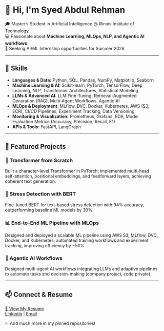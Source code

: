 # 👋 Hi, I'm Syed Abdul Rehman

🎓 Master’s Student in Artificial Intelligence @ Illinois Institute of Technology  
💻 Passionate about **Machine Learning, MLOps, NLP, and Agentic AI workflows**  
🚀 Seeking AI/ML Internship opportunities for Summer 2026  

---

## 🔑 Skills

- **Languages & Data:** Python, SQL, Pandas, NumPy, Matplotlib, Seaborn  
- **Machine Learning & AI:** Scikit-learn, PyTorch, TensorFlow, Deep Learning, NLP, Transformer Architectures, Statistical Modeling  
- **LLMs & Advanced AI:** LLM Fine-Tuning, Retrieval-Augmented Generation (RAG), Multi-Agent Workflows, Agentic AI  
- **MLOps & Deployment:** MLflow, DVC, Docker, Kubernetes, AWS (S3, ECR), CI/CD Pipelines, Experiment Tracking, Data Versioning  
- **Monitoring & Visualization:** Prometheus, Grafana, EDA, Model Evaluation Metrics (Accuracy, Precision, Recall, F1)  
- **APIs & Tools:** FastAPI, LangGraph  

---

## 🌟 Featured Projects

### 🧠 Transformer from Scratch
Built a character-level Transformer in PyTorch; implemented multi-head self-attention, positional embeddings, and feedforward layers, achieving coherent text generation.  

### 💬 Stress Detection with BERT
Fine-tuned BERT for text-based stress detection with 94% accuracy, outperforming baseline ML models by 30%.  

### 📊 End-to-End ML Pipeline with MLOps
Designed and deployed a scalable ML pipeline using AWS S3, MLflow, DVC, Docker, and Kubernetes; automated training workflows and experiment tracking, improving efficiency by ~50%.  

### 🤖 Agentic AI Workflows
Designed multi-agent AI workflows integrating LLMs and adaptive pipelines to automate tasks and decision-making (company project, code private).

---

## 📫 Connect & Resume

[📄 View My Resume](https://drive.google.com/uc?export=view&id=11W7QTPp9ww3p0nOgckJHpPsyaD4-tFz1)  
[LinkedIn](https://www.linkedin.com/in/sa-rehman1/) | [Email](mailto:contactsyed135@gmail.com)  

✨ And much more in my pinned repositories!
